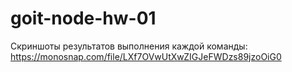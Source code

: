 # goit-node-hw-01

Cкриншоты результатов выполнения каждой команды:
https://monosnap.com/file/LXf7OVwUtXwZIGJeFWDzs89jzoOiG0
